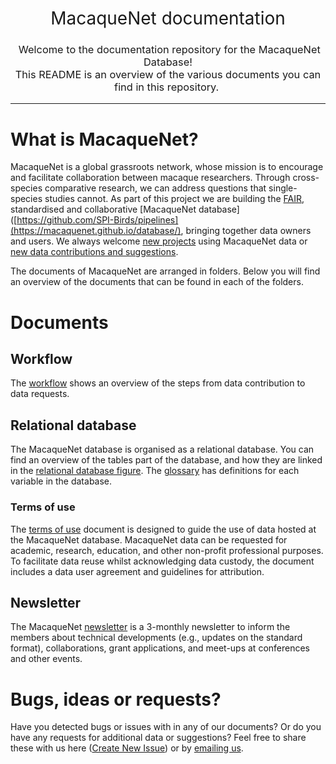 <h1 style="font-weight:normal" align="center">
  &nbsp;MacaqueNet documentation&nbsp;
</h1>

<h3 style="font-weight:normal" align="center">
  &nbsp;Welcome to the documentation repository for the MacaqueNet Database! <br> This README is an overview of the various documents you can find in this repository.&nbsp;
</h3>

---

# What is MacaqueNet?

MacaqueNet is a global grassroots network, whose mission is to encourage and facilitate collaboration between macaque researchers. Through cross-species comparative research, we can address questions that single-species studies cannot.
As part of this project we are building the [FAIR](https://www.go-fair.org/fair-principles/), standardised and collaborative [MacaqueNet database]([https://github.com/SPI-Birds/pipelines](https://macaquenet.github.io/database/), bringing together data owners and users. 
We always welcome [new projects](https://docs.google.com/forms/d/e/1FAIpQLSfR3pvQBxVdw8PK0UhnTfzd2Ty85oLSY3HVHmApoq7s-n26Jg/viewform) using MacaqueNet data or [new data contributions and suggestions](https://docs.google.com/forms/d/e/1FAIpQLSfZYgh6GKW_CmiwbJu4KPil3OUEYgnB3ZUQjMhJ3XfZs2WPhw/viewform).

The documents of MacaqueNet are arranged in folders. Below you will find an overview of the documents that can be found in each of the folders.

# Documents

## Workflow
The [workflow]() shows an overview of the steps from data contribution to data requests. 

## Relational database

The MacaqueNet database is organised as a relational database. 
You can find an overview of the tables part of the database, and how they are linked in the [relational database figure]().
The [glossary]() has definitions for each variable in the database.

### Terms of use

The [terms of use](https://github.com/SPI-Birds/documentation/blob/master/terms_and_conditions/SPI-Birds_Terms-of-Use.pdf) document is designed to guide the use of data hosted at the MacaqueNet database. 
MacaqueNet data can be requested for academic, research, education, and other non-profit professional purposes. To facilitate data reuse whilst acknowledging data custody, the document includes a data user agreement and guidelines for attribution.

## Newsletter

The MacaqueNet [newsletter]() is a 3-monthly newsletter to inform the members about technical developments (e.g., updates on the standard format), collaborations, grant applications, and meet-ups at conferences and other events. 

# Bugs, ideas or requests?

Have you detected bugs or issues with in any of our documents? Or do you have any requests for additional data or suggestions? Feel free to share these with us here ([Create New Issue](https://github.com/SPI-Birds/documentation/issues/new/choose)) or by [emailing us](MacaqueNet@gmail.com).
